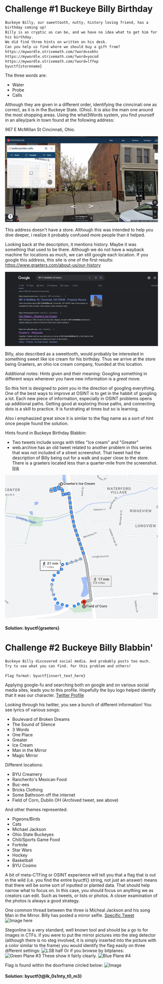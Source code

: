 # Challenge #1 Buckeye Billy Birthday 
```
Buckeye Billy, our sweettooth, nutty, history loving friend, has a birthday coming up!
Billy is as cryptic as can be, and we have no idea what to get him for his birthday. 
We did find three hints on written on his desk. 
Can you help us find where we should buy a gift from?
https://mywordle.strivemath.com/?word=sokhc 
https://mywordle.strivemath.com/?word=yocod
https://mywordle.strivemath.com/?word=lffep
byuctf{storename}
```
The three words are: 
- Water 
- Probe
- Calls

Although they are given in a different order, identifying the cinncinati one as correct, as it is in the Buckeye State. (Ohio). It is also the main one around the most shopping areas. Using the what3Words system, you find yourself in an alley/park in town found at the following address: 

967 E McMillan St
Cincinnati, Ohio.

![img](what3.JPG)


This address doesn't have a store. Although this was intended to help you dive deeper, i realize it probably confused more people than it helped. 

Looking back at the description, it mentions history. Maybe it was something that used to be there. Although we do not have a wayback machine for locations as much, we can still google each location. 
If you google this address, this site is one of the first results: 
https://www.graeters.com/about-us/our-history

![img](history.JPG)


Billy, also described as a sweettooth, would probably be interested in something sweet like ice cream for his birthday. Thus we arrive at the store being Graeters, an ohio ice cream company, founded at this location. 

Additional notes: Hints given and their meaning: 
Googling something in different ways whenever you have new information is a *great* move. 

So this hint is designed to point you in the direction of googling everything. One of the best ways to improve at OSINT is to get in the habbit of googling a lot. Each new piece of information, especially in OSINT problems opens up additional paths. Getting good at exploring those paths, and connecting dots is a skill to practice. It is furstrating at times but so is learning. 

Also i emphasized great since it is similar to the flag name as a sort of hint once people found the solution. 

Hints found in Buckeye Birthday Blabbin: 
- Two tweets include songs with titles "Ice cream" and "Greater"
- web.archive has an old tweet related to another problem in this series that was not included of a street screenshot. That tweet had the description of Billy being out for a walk and super close to the store. There is a graeters located less than a quarter-mile from the screenshot. [link](https://web.archive.org/web/20220415232856/https://twitter.com/William_buckeye/status/1515109844771999745)

![distance](corn.JPG)

#### Solution: byuctf{graeters}

# Challenge #2 Buckeye Billy Blabbin'
```
Buckeye Billy discovered social media. And probably posts too much. Try to see what you can find. for this problem and others!

Flag format: byuctf{insert_text_here}
`````
Applying google-fu and searching both on google and on various social media sites, leads you to this profile. Hopefully the byu logo helped identify that it was our character. 
[Twitter Profile](https://twitter.com/William_buckeye)

Looking through his twitter, you see a bunch of different information! 
You see lyrics of various songs: 
- Boulevard of Broken Dreams
- The Sound of Silence
- 3 Words
- One Place
- Greater
- Ice Cream
- Man in the Mirror
- Magic Mirror

Different locations: 
- BYU Creamery
- Rancherito's Mexican Food
- Buc-ees
- Bricks Clothing
- Some Bathroom off the internet
- Field of Corn, Dublin OH (Archived tweet, see above)

And other themes represented: 
- Pigeons/Birds
- Cats
- Michael Jackson
- Ohio State Buckeyes
- Chili/Sports Game Food
- Fortnite
- Star Wars
- Hockey
- Basketball
- BYU Cosmo

A bit of meta-CTFing or OSINT experience will tell you that a flag that is out in the wild (i.e. you find the entire byuctf{} string, not just an answer) means that there will be some sort of inputted or planted data. 
That should help narrow what to focus on. In this case, you should focus on anything we as creators can edit. Such as tweets, or lists or photos. 
A closer examination of the photos is always a good strategy. 

One common thread between the three is Micheal Jackson and his song Man in the Mirror. Billy has posted a mirror selfie. 
[Specific Tweet](https://twitter.com/William_buckeye/status/1515113600750219265?s=20&t=ipt7KpI2xUaPTKZpRsXJVg)
![Image here](blab1.JPG)

Stegonline is a very standard, well known tool and should be a go to for images in CTFs. 
if you were to put the mirror pictures into the steg detector (although there is no steg involved, it is simply inserted into the picture with a color similar to the frame) 
you would identify the flag easily on three different settings: 
![LSB half](blabLSB.png)
Or if you browse by bitplanes: 
![Green Plane #3](blabbGreen3.png)
These show it fairly clearly. 
![Blue Plane #4](BlabBLue4.png)


Flag is found within the doorframe circled below: 
![Image](frame.JPG)
#### Solution: byuctf{t@lk_0s1nty_t0_m3}
